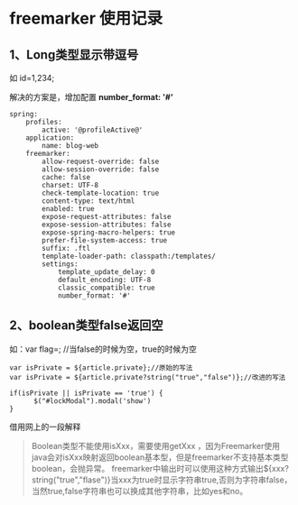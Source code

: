 # freemarker 使用记录

## 1、Long类型显示带逗号

如 id=1,234;

解决的方案是，增加配置 **number_format: '#'**

```
spring:
    profiles:
        active: '@profileActive@'
    application:
        name: blog-web
    freemarker:
        allow-request-override: false
        allow-session-override: false
        cache: false
        charset: UTF-8
        check-template-location: true
        content-type: text/html
        enabled: true
        expose-request-attributes: false
        expose-session-attributes: false
        expose-spring-macro-helpers: true
        prefer-file-system-access: true
        suffix: .ftl
        template-loader-path: classpath:/templates/
        settings:
            template_update_delay: 0
            default_encoding: UTF-8
            classic_compatible: true
            number_format: '#'
```



## 2、boolean类型false返回空

如：var flag=; //当false的时候为空，true的时候为空

```
var isPrivate = ${article.private};//原始的写法
var isPrivate = ${article.private?string("true","false")};//改进的写法

if(isPrivate || isPrivate == 'true') {
      $("#lockModal").modal('show')
}
```

借用网上的一段解释 

> Boolean类型不能使用isXxx，需要使用getXxx ，因为Freemarker使用java会对isXxx映射返回boolean基本型，但是freemarker不支持基本类型boolean，会抛异常。
> freemarker中输出时可以使用这种方式输出${xxx?string("true","flase")}当xxx为true时显示字符串true,否则为字符串false，当然true,false字符串也可以换成其他字符串，比如yes和no。